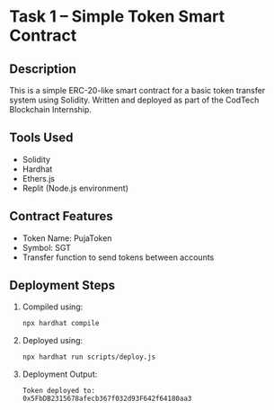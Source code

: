 # Task 1 – Simple Token Smart Contract

## Description
This is a simple ERC-20-like smart contract for a basic token transfer system using Solidity. Written and deployed as part of the CodTech Blockchain Internship.

## Tools Used
- Solidity
- Hardhat
- Ethers.js
- Replit (Node.js environment)

## Contract Features
- Token Name: PujaToken
- Symbol: SGT
- Transfer function to send tokens between accounts

## Deployment Steps
1. Compiled using:
   ```bash
   npx hardhat compile
   ```


2. Deployed using:
   ```bash
   npx hardhat run scripts/deploy.js
   ```


3. Deployment Output:
   ````
   Token deployed to:
   0x5FbDB2315678afecb367f032d93F642f64180aa3
   ````
